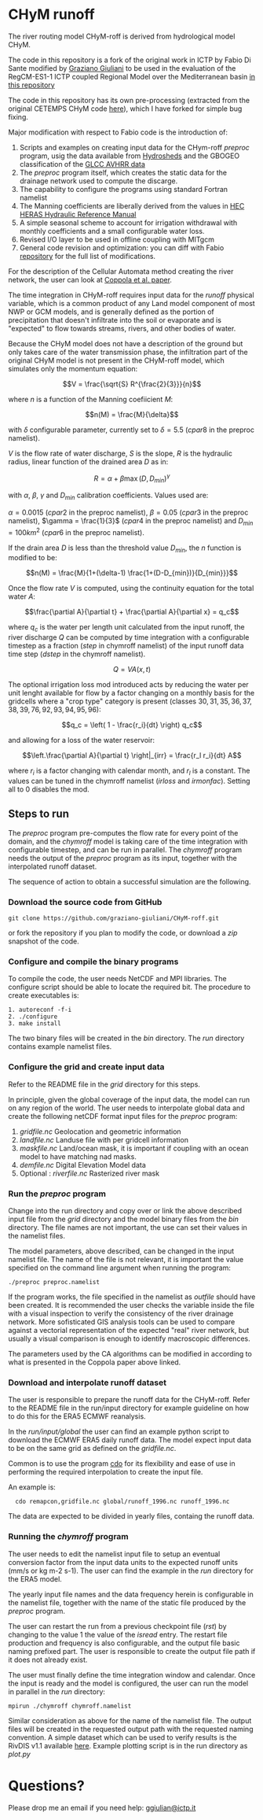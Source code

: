 # CHyM runoff

The river routing model CHyM-roff is derived from hydrological model CHyM.

The code in this repository is a fork of the original work in ICTP by Fabio Di Sante modified by [Graziano Giuliani](https://www.ictp.it/member/graziano-giuliani) to be used in the evaluation of the RegCM-ES1-1 ICTP coupled Regional Model over the Mediterranean basin [in this repository](https://github.com/graziano-giuliani/MED12-ocean-mit)

The code in this repository has its own pre-processing (extracted from the original CETEMPS CHyM code [here](https://github.com/graziano-giuliani/CHyM)), which I have forked for simple bug fixing.

Major modification with respect to Fabio code is the introduction of:

1. Scripts and examples on creating input data for the CHym-roff *preproc* program, usig the data available from [Hydrosheds](https://www.hydrosheds.org/products/hydrosheds) and the GBOGEO classification of the [GLCC AVHRR data](https://doi.org/10.5066/F7GB230D)
2. The *preproc* program itself, which creates the static data for the drainage network used to compute the discarge.
3. The capability to configure the programs using standard Fortran namelist
4. The Manning coefficients are liberally derived from the values in [HEC HERAS Hydraulic Reference Manual](https://www.hec.usace.army.mil/confluence/rasdocs/ras1dtechref/6.6/basic-data-requirements/geometric-data/energy-loss-coefficients)
5. A simple seasonal scheme to account for irrigation withdrawal with monthly coefficients and a small configurable water loss.
6. Revised I/O layer to be used in offline coupling with MITgcm
7. General code revision and optimization: you can diff with Fabio [repository](https://github.com/fdisante/CHyM-roff) for the full list of modifications.

For the description of the Cellular Automata method creating the river network, the user can look at [Coppola et al. paper](https://www.tandfonline.com/doi/abs/10.1623/hysj.52.3.579).

The time integration in CHyM-roff requires input data for the *runoff* physical variable, which is a common product of any Land model component of most NWP or GCM models, and is generally defined as the portion of precipitation that doesn't infiltrate into the soil or evaporate and is "expected" to flow towards streams, rivers, and other bodies of water.

Because the CHyM model does not have a description of the ground but only takes care of the water transmission phase, the infiltration part of the original CHyM model is not present in the CHyM-roff model, which simulates only the momentum equation:

$$V = \frac{\sqrt{S} R^{\frac{2}{3}}}{n}$$

where $n$ is a function of the Manning coefiicient $M$:

$$n(M) = \frac{M}{\delta}$$

with $\delta$ configurable parameter, currently set to $\delta = 5.5$ ($cpar8$ in the preproc namelist).

$V$ is the flow rate of water discharge, $S$ is the slope, $R$ is the hydraulic radius, linear function of the drained area $D$ as in:

$$R = \alpha + \beta \max(D,D_{min})^{\gamma}$$

with $\alpha$, $\beta$, $\gamma$ and $D_{min}$ calibration coefficients. Values used are:

$\alpha = 0.0015$ ($cpar2$ in the preproc namelist), $\beta = 0.05$ ($cpar3$ in the preproc namelist), $\gamma = \frac{1}{3}$ ($cpar4$ in the preproc namelist) and $D_{min} = 100 km^2$ ($cpar6$ in the preproc namelist).

If the drain area $D$ is less than the threshold value $D_{min}$, the $n$ function is modified to be:

$$n(M) = \frac{M}{1+(\delta-1) \frac{1+(D-D_{min})}{D_{min}}}$$

Once the flow rate $V$ is computed, using the continuity equation for
the total water $A$:

$$\frac{\partial A}{\partial t} + \frac{\partial A}{\partial x} = q_c$$

where $q_c$ is the water per length unit calculated from the input runoff, the river discharge $Q$ can be computed by time integration with a configurable timestep as a fraction ($step$ in chymroff namelist) of the input runoff data time step ($dstep$ in the chymroff namelist).

$$Q = V A(x,t)$$

The optional irrigation loss mod introduced acts by reducing the water per unit lenght available for flow by a factor changing on a monthly basis for the gridcells where a "crop type" category is present (classes $30,31,35,36,37,38,39,76,92,93,94,95,96$):

$$q_c = \left( 1 - \frac{r_i}{dt} \right) q_c$$

and allowing for a loss of the water reservoir:

$$\left.\frac{\partial A}{\partial t} \right|_{irr} = \frac{r_l r_i}{dt} A$$

where $r_i$ is a factor changing with calendar month, and $r_l$ is a constant.
The values can be tuned in the chymroff namelist ($irloss$ and $irmonfac$). Setting all to $0$ disables the mod.

## Steps to run

The *preproc* program pre-computes the flow rate for every point of the domain, and the *chymroff* model is taking care of the time integration with configurable timestep, and can be run in parallel. The *chymroff* program needs the output of the *preproc* program as its input, together with the interpolated runoff dataset.

The sequence of action to obtain a successful simulation are the following.

### Download the source code from GitHub

    git clone https://github.com/graziano-giuliani/CHyM-roff.git

or fork the repository if you plan to modify the code, or download a *zip* snapshot of the code.

### Configure and compile the binary programs

To compile the code, the user needs NetCDF and MPI libraries. The configure script should be able to locate the required bit. The procedure to create executables is:

    1. autoreconf -f-i
    2. ./configure
    3. make install

The two binary files will be created in the *bin* directory. The *run* directory contains example namelist files.

### Configure the grid and create input data

Refer to the README file in the *grid* directory for this steps.

In principle, given the global coverage of the input data, the model can run on any region of the world. The user needs to interpolate global data and create the following netCDF format input files for the *preproc* program:

1. *gridfile.nc* Geolocation and geometric information
2. *landfile.nc* Landuse file with per gridcell information
3. *maskfile.nc* Land/ocean mask, it is important if coupling with an ocean model to have matching nad masks.
4. *demfile.nc* Digital Elevation Model data
5. Optional : *riverfile.nc* Rasterized river mask

### Run the *preproc* program

Change into the run directory and copy over or link the above described input file from the *grid* directory and the model binary files from the *bin* directory. The file names are not important, the use can set their values in the namelist files.

The model parameters, above described, can be changed in the input namelist file. The name of the file is not relevant, it is important the value specified on the command line argument when running the program:

    ./preproc preproc.namelist

If the program works, the file specified in the namelist as *outfile* should have been created. It is recommended the user checks the variable inside the file with a visual inspection to verify the consistency of the river drainage network. More sofisticated GIS analysis tools can be used to compare against a vectorial representation of the expected "real" river network, but usually a visual comparison is enough to identify macroscopic differences.

The parameters used by the CA algorithms can be modified in according to what is presented in the Coppola paper above linked.

### Download and interpolate runoff dataset

The user is responsible to prepare the runoff data for the CHyM-roff. Refer to the README file in the run/input directory for example guideline on how to do this for the ERA5 ECMWF reanalysis.

In the *run/input/global* the user can find an example python script to download the ECMWF ERA5 daily runoff data. The model expect input data to be on the same grid as defined on the *gridfile.nc*.

Common is to use the program [cdo](https://code.mpimet.mpg.de/projects/cdo) for its flexibility and ease of use in performing the required interpolation to create the input file.

An example is:

      cdo remapcon,gridfile.nc global/runoff_1996.nc runoff_1996.nc

The data are expected to be divided in yearly files, containg the runoff data.

### Running the *chymroff* program

The user needs to edit the namelist input file to setup an eventual conversion factor from the input data units to the expected runoff units (mm/s or kg m-2 s-1). The user can find the example in the *run* directory for the ERA5 model.

The yearly input file names and the data frequency herein is configurable in the namelist file, together with the name of the static file produced by the *preproc* program.

The user can restart the run from a previous checkpoint file (*rst*) by changing to the value $1$ the value of the $isread$ entry.
The restart file production and frequency is also configurable, and the output file basic naming prefixed part. The user is responsible to create the output file path if it does not already exist.

The user must finally define the time integration window and calendar. Once the input is ready and the model is configured, the user can run the model in parallel in the *run* directory:

    mpirun ./chymroff chymroff.namelist

Similar consideration as above for the name of the namelist file. The output files will be created in the requested output path with the requested naming convention. A simple dataset which can be used to verify results is the RivDIS v1.1 available [here](https://doi.org/10.3334/ORNLDAAC/199). Example plotting script is in the run directory as *plot.py*

# Questions?

Please drop me an email if you need help: [ggiulian\@ictp.it](mailto:ggiulian\@ictp.it)

